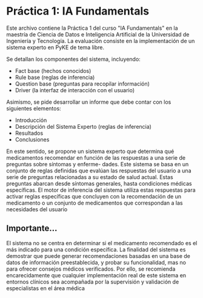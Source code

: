 <!DOCTYPE html>
<html lang="es">

<body>
    <h1>Práctica 1: IA Fundamentals</h1>
    <p>Este archivo contiene la Práctica 1 del curso "IA Fundamentals" en la maestría de Ciencia de Datos e Inteligencia Artificial de la Universidad de Ingeniería y Tecnología. La evaluación consiste en la implementación de un sistema experto en PyKE de tema libre.</p>
    <p>Se detallan los componentes del sistema, incluyendo:</p>
    <ul>
        <li>Fact base (hechos conocidos)</li>
        <li>Rule base (reglas de inferencia)</li>
        <li>Question base (preguntas para recopilar información)</li>
        <li>Driver (la interfaz de interacción con el usuario)</li>
    </ul>
    <p> Asimismo, se pide desarrollar un informe que debe contar con los siguientes elementos: </p>
    <ul>
        <li>Introducción</li>
        <li>Descripción del Sistema Experto (reglas de inferencia)</li>
        <li>Resultados </li>
        <li>Conclusiones </li>
    </ul>
    <p> En este sentido, se propone un sistema experto que determina qué medicamentos
recomendar en función de las respuestas a una serie de preguntas sobre síntomas y enferme-
dades. Este sistema se basa en un conjunto de reglas definidas que evalúan
las respuestas del usuario a una serie de preguntas relacionadas a su estado de salud actual.
Estas preguntas abarcan desde síntomas generales, hasta condiciones médicas específicas. El
motor de inferencia del sistema utiliza estas respuestas para activar reglas específicas que concluyen con la recomendación de un medicamento o un conjunto de medicamentos que correspondan a las necesidades del usuario </p>
    <h2> Importante... </h2>
<p>El sistema no se centra en determinar si el medicamento
recomendado es el más indicado para una condición específica. La finalidad del sistema es
demostrar que puede generar recomendaciones basadas en una base de datos de información
preestablecida, y probar su funcionalidad, mas no para ofrecer consejos médicos verificados.
Por ello, se recomienda encarecidamente que cualquier implementación real de este sistema en
entornos clínicos sea acompañada por la supervisión y validación de especialistas en el área
médica </p>
   
</body>
</html>
